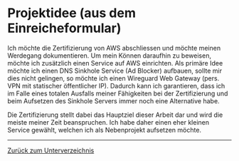 # Projektidee (aus dem Einreicheformular)

Ich möchte die Zertifizierung von AWS abschliessen und möchte meinen Werdegang dokumentieren. Um mein Können daraufhin zu beweisen, möchte ich zusätzlich einen Service auf AWS einrichten. Als primäre Idee möchte ich einen DNS Sinkhole Service (Ad Blocker) aufbauen, sollte mir dies nicht gelingen, so möchte ich einen Wireguard Web Gateway (pers. VPN mit statischer öffentlicher IP). Dadurch kann ich garantieren, dass ich im Falle eines totalen Ausfalls meiner Fähigkeiten bei der Zertifizierung und beim Aufsetzen des Sinkhole Servers immer noch eine Alternative habe.

Die Zertifizierung stellt dabei das Hauptziel dieser Arbeit dar und wird die meiste meiner Zeit beanspruchen. Ich habe daher einen eher kleinen Service gewählt, welchen ich als Nebenprojekt aufsetzen möchte.

-----

[Zurück zum Unterverzeichnis](./README.md)
